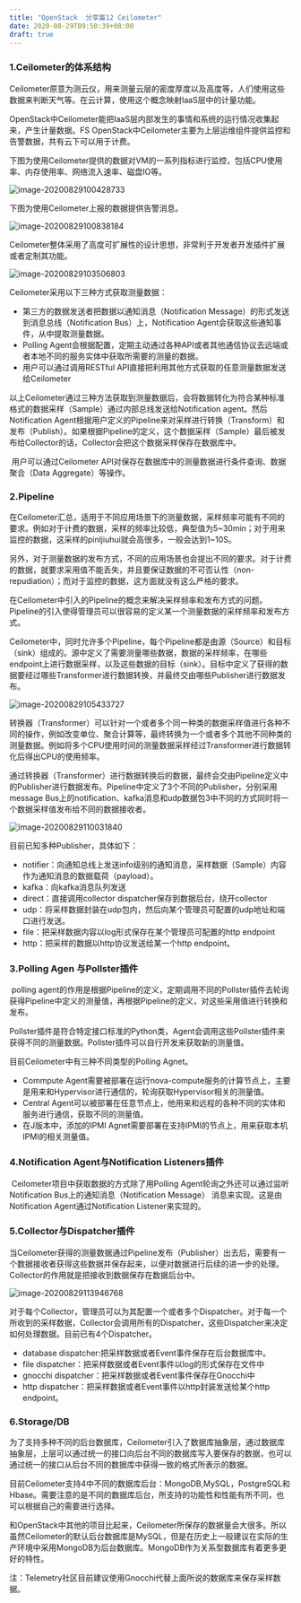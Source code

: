 ```yaml
---
title: "OpenStack  分享篇12 Ceilometer"
date: 2020-08-29T09:50:39+08:00
draft: true
---
```


### 1.Ceilometer的体系结构

Ceilometer原意为测云仪，用来测量云层的密度厚度以及高度等，人们使用这些数据来判断天气等。在云计算，使用这个概念映射IaaS层中的计量功能。

OpenStack中Ceilometer能把IaaS层内部发生的事情和系统的运行情况收集起来，产生计量数据。FS OpenStack中Ceilometer主要为上层运维组件提供监控和告警数据，共有云下可以用于计费。

下图为使用Ceilometer提供的数据对VM的一系列指标进行监控，包括CPU使用率、内存使用率、网络流入速率、磁盘IO等。

![image-20200829100428733](https://gitee.com/hanstack/hanstack_image/raw/master/image/image-20200829100428计量.png)

下图为使用Ceilometer上报的数据提供告警消息。

![image-20200829100838184](https://gitee.com/hanstack/hanstack_image/raw/master/image/image-202008291008告警.png)

Ceilometer整体采用了高度可扩展性的设计思想，非常利于开发者开发插件扩展或者定制其功能。

![image-20200829103506803](https://gitee.com/hanstack/hanstack_image/raw/master/image/image-202008291035架构3.png)

Ceilometer采用以下三种方式获取测量数据：

- 第三方的数据发送者把数据以通知消息（Notification Message）的形式发送到消息总线（Notification Bus）上，Notification Agent会获取这些通知事件，从中提取测量数据。
- Polling Agent会根据配置，定期主动通过各种API或者其他通信协议去远端或者本地不同的服务实体中获取所需要的测量的数据。
- 用户可以通过调用RESTful API直接把利用其他方式获取的任意测量数据发送给Ceilometer

以上Ceilometer通过三种方法获取到测量数据后，会将数据转化为符合某种标准格式的数据采样（Sample）通过内部总线发送给Notification agent。然后Notification Agent根据用户定义的Pipeline来对采样进行转换（Transform）和发布（Publish）。如果根据Pipeline的定义，这个数据采样（Sample）最后被发布给Collector的话，Collector会把这个数据采样保存在数据库中。

​	用户可以通过Ceilometer API对保存在数据库中的测量数据进行条件查询、数据聚合（Data Aggregate）等操作。

### 2.Pipeline

在Ceilometer汇总，适用于不同应用场景下的测量数据，采样频率可能有不同的要求。例如对于计费的数据，采样的频率比较低，典型值为5~30min；对于用来监控的数据，这采样的pinljiuhui就会高很多，一般会达到1~10S。

​	另外，对于测量数据的发布方式，不同的应用场景也会提出不同的要求。对于计费的数据，就要求采用值不能丢失，并且要保证数据的不可否认性（non-repudiation）；而对于监控的数据，这方面就没有这么严格的要求。

​	在Ceilometer中引入的Pipeline的概念来解决采样频率和发布方式的问题。Pipeline的引入使得管理员可以很容易的定义某一个测量数据的采样频率和发布方式。

​	Ceilometer中，同时允许多个Pipeline，每个Pipeline都是由源（Source）和目标（sink）组成的。源中定义了需要测量哪些数据，数据的采样频率，在哪些endpoint上进行数据采样，以及这些数据的目标（sink）。目标中定义了获得的数据要经过哪些Transformer进行数据转换，并最终交由哪些Publisher进行数据发布。

![image-20200829105433727](https://gitee.com/hanstack/hanstack_image/raw/master/image/image-20200829105数据发布流程.png)

转换器（Transformer）可以针对一个或者多个同一种类的数据采样值进行各种不同的操作，例如改变单位、聚合计算等，最终转换为一个或者多个其他不同种类的测量数据。例如将多个CPU使用时间的测量数据采样经过Transformer进行数据转化后得出CPU的使用频率。

​	通过转换器（Transformer）进行数据转换后的数据，最终会交由Pipeline定义中的Publisher进行数据发布。Pipeline中定义了3个不同的Publisher，分别采用message Bus上的notification、kafka消息和udp数据包3中不同的方式同时将一个数据采样值发布给不同的数据接收者。

![image-20200829110031840](https://gitee.com/hanstack/hanstack_image/raw/master/image/image-202008291100Publisher.png)

目前已知多种Publisher，具体如下：

- notifier：向通知总线上发送info级别的通知消息，采样数据（Sample）内容作为通知消息的数据载荷（payload）。
- kafka：向kafka消息队列发送
- direct：直接调用collector dispatcher保存到数据后台，绕开collector
- udp：将采样数据封装在udp包内，然后向某个管理员可配置的udp地址和端口进行发送。
- file：把采样数据内容以log形式保存在某个管理员可配置的http endpoint
- http：把采样的数据以http协议发送给某一个http endpoint。

### 3.Polling Agen 与Pollster插件

​	polling agent的作用是根据Pipeline的定义，定期调用不同的Pollster插件去轮询获得Pipeline中定义的测量值，再根据Pipeline的定义，对这些采用值进行转换和发布。

​	Pollster插件是符合特定接口标准的Python类，Agent会调用这些Pollster插件来获得不同的测量数据。Pollster插件可以自行开发来获取新的测量值。

目前Ceilometer中有三种不同类型的Polling Agnet。

- Commpute Agent需要被部署在运行nova-compute服务的计算节点上，主要是用来和Hypervisor进行通信的，轮询获取Hypervisor相关的测量值。
- Central Agent可以被部署在任意节点上，他用来和远程的各种不同的实体和服务进行通信，获取不同的测量值。
- 在J版本中，添加的IPMI Agnet需要部署在支持IPMI的节点上，用来获取本机IPMI的相关测量值。

### 4.Notification Agent与Notification Listeners插件

​	Ceilometer项目中获取数据的方式除了用Polling Agent轮询之外还可以通过监听Notification Bus上的通知消息（Notification Message） 消息来实现。这是由Notification Agent通过Notification Listener来实现的。



### 5.Collector与Dispatcher插件

当Ceilometer获得的测量数据通过Pipeline发布（Publisher）出去后，需要有一个数据接收者获得这些数据并保存起来，以便对数据进行后续的进一步的处理。Collector的作用就是把接收到数据保存在数据后台中。

![image-20200829113946768](https://gitee.com/hanstack/hanstack_image/raw/master/image/image-202008291139Collector架构.png)

对于每个Collector，管理员可以为其配置一个或者多个Dispatcher。对于每一个所收到的采样数据，Collector会调用所有的Dispatcher，这些Dispatcher来决定如何处理数据。目前已有4个Dispatcher。

- database dispatcher:把采样数据或者Event事件保存在后台数据库中。
- file dispatcher：把采样数据或者Event事件以log的形式保存在文件中
- gnocchi dispatcher：把采样数据或者Event事件保存在Gnocchi中
- http dispatcher：把采样数据或者Event事件以http封装发送给某个http endpoint。

### 6.Storage/DB

为了支持多种不同的后台数据库，Ceilometer引入了数据库抽象层，通过数据库抽象层，上层可以通过统一的接口向后台不同的数据库写入要保存的数据，也可以通过统一的接口从后台不同的数据库中获得一致的格式所表示的数据。

目前Ceilometer支持4中不同的数据库后台：MongoDB,MySQL，PostgreSQL和Hbase。需要注意的是不同的数据库后台，所支持的功能性和性能有所不同，也可以根据自己的需要进行选择。

​	和OpenStack中其他的项目比起来，Ceilometer所保存的数据量会大很多。所以虽然Ceilometer的默认后台数据库是MySQL，但是在历史上一般建议在实际的生产环境中采用MongoDB为后台数据库。MongoDB作为关系型数据库有着更多更好的特性。

注：Telemetry社区目前建议使用Gnocchi代替上面所说的数据库来保存采样数据。